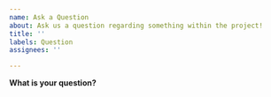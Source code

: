 ```yaml
---
name: Ask a Question
about: Ask us a question regarding something within the project!
title: ''
labels: Question
assignees: ''

---
```


**What is your question?**